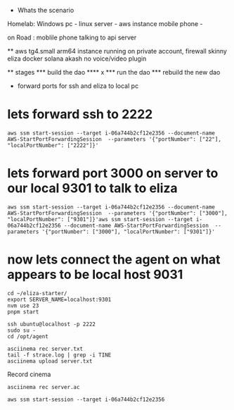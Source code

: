 
* Whats the scenario 

Homelab:
Windows pc - linux server - aws instance
mobile phone - 

on Road : moblile phone talking to api server 

** aws tg4.small arm64 instance running on private account, firewall
skinny eliza docker
solana 
akash 
no voice/video plugin

** stages 
*** build the dao
**** x
*** run the dao
*** rebuild the new dao

* forward ports for ssh and eliza to local pc

# lets forward ssh to 2222
```
aws ssm start-session --target i-06a744b2cf12e2356 --document-name AWS-StartPortForwardingSession  --parameters '{"portNumber": ["22"], "localPortNumber": ["2222"]}'
```

# lets forward port 3000 on server to our local 9301 to talk to eliza
```
aws ssm start-session --target i-06a744b2cf12e2356 --document-name AWS-StartPortForwardingSession  --parameters '{"portNumber": ["3000"], "localPortNumber": ["9301"]}'aws ssm start-session --target i-06a744b2cf12e2356 --document-name AWS-StartPortForwardingSession  --parameters '{"portNumber": ["3000"], "localPortNumber": ["9301"]}'
```

# now lets connect the agent  on what appears to be local host 9031
```
cd ~/eliza-starter/
export SERVER_NAME=localhost:9301
nvm use 23
pnpm start 
```

```
ssh ubuntu@localhost -p 2222
sudo su -
cd /opt/agent

asciinema rec server.txt
tail -f strace.log | grep -i TINE
asciinema upload server.txt
```

Record cinema
```
asciinema rec server.ac
```

```
aws ssm start-session --target i-06a744b2cf12e2356 
```
